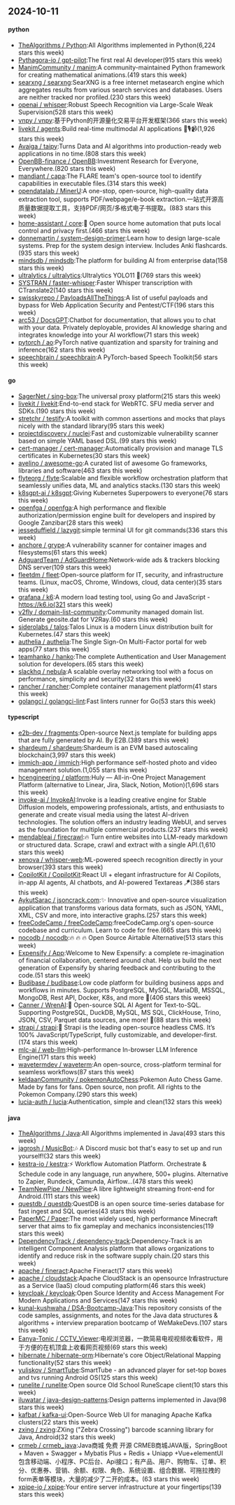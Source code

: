 ## 2024-10-11

#### python
* [TheAlgorithms / Python](https://github.com/TheAlgorithms/Python):All Algorithms implemented in Python(6,224 stars this week)
* [Pythagora-io / gpt-pilot](https://github.com/Pythagora-io/gpt-pilot):The first real AI developer(915 stars this week)
* [ManimCommunity / manim](https://github.com/ManimCommunity/manim):A community-maintained Python framework for creating mathematical animations.(419 stars this week)
* [searxng / searxng](https://github.com/searxng/searxng):SearXNG is a free internet metasearch engine which aggregates results from various search services and databases. Users are neither tracked nor profiled.(230 stars this week)
* [openai / whisper](https://github.com/openai/whisper):Robust Speech Recognition via Large-Scale Weak Supervision(528 stars this week)
* [vnpy / vnpy](https://github.com/vnpy/vnpy):基于Python的开源量化交易平台开发框架(366 stars this week)
* [livekit / agents](https://github.com/livekit/agents):Build real-time multimodal AI applications 🤖🎙️📹(1,926 stars this week)
* [Avaiga / taipy](https://github.com/Avaiga/taipy):Turns Data and AI algorithms into production-ready web applications in no time.(808 stars this week)
* [OpenBB-finance / OpenBB](https://github.com/OpenBB-finance/OpenBB):Investment Research for Everyone, Everywhere.(820 stars this week)
* [mandiant / capa](https://github.com/mandiant/capa):The FLARE team's open-source tool to identify capabilities in executable files.(314 stars this week)
* [opendatalab / MinerU](https://github.com/opendatalab/MinerU):A one-stop, open-source, high-quality data extraction tool, supports PDF/webpage/e-book extraction.一站式开源高质量数据提取工具，支持PDF/网页/多格式电子书提取。(883 stars this week)
* [home-assistant / core](https://github.com/home-assistant/core):🏡 Open source home automation that puts local control and privacy first.(466 stars this week)
* [donnemartin / system-design-primer](https://github.com/donnemartin/system-design-primer):Learn how to design large-scale systems. Prep for the system design interview. Includes Anki flashcards.(935 stars this week)
* [mindsdb / mindsdb](https://github.com/mindsdb/mindsdb):The platform for building AI from enterprise data(158 stars this week)
* [ultralytics / ultralytics](https://github.com/ultralytics/ultralytics):Ultralytics YOLO11 🚀(769 stars this week)
* [SYSTRAN / faster-whisper](https://github.com/SYSTRAN/faster-whisper):Faster Whisper transcription with CTranslate2(140 stars this week)
* [swisskyrepo / PayloadsAllTheThings](https://github.com/swisskyrepo/PayloadsAllTheThings):A list of useful payloads and bypass for Web Application Security and Pentest/CTF(196 stars this week)
* [arc53 / DocsGPT](https://github.com/arc53/DocsGPT):Chatbot for documentation, that allows you to chat with your data. Privately deployable, provides AI knowledge sharing and integrates knowledge into your AI workflow(71 stars this week)
* [pytorch / ao](https://github.com/pytorch/ao):PyTorch native quantization and sparsity for training and inference(162 stars this week)
* [speechbrain / speechbrain](https://github.com/speechbrain/speechbrain):A PyTorch-based Speech Toolkit(56 stars this week)

#### go
* [SagerNet / sing-box](https://github.com/SagerNet/sing-box):The universal proxy platform(215 stars this week)
* [livekit / livekit](https://github.com/livekit/livekit):End-to-end stack for WebRTC. SFU media server and SDKs.(190 stars this week)
* [stretchr / testify](https://github.com/stretchr/testify):A toolkit with common assertions and mocks that plays nicely with the standard library(95 stars this week)
* [projectdiscovery / nuclei](https://github.com/projectdiscovery/nuclei):Fast and customizable vulnerability scanner based on simple YAML based DSL.(99 stars this week)
* [cert-manager / cert-manager](https://github.com/cert-manager/cert-manager):Automatically provision and manage TLS certificates in Kubernetes(30 stars this week)
* [avelino / awesome-go](https://github.com/avelino/awesome-go):A curated list of awesome Go frameworks, libraries and software(463 stars this week)
* [flyteorg / flyte](https://github.com/flyteorg/flyte):Scalable and flexible workflow orchestration platform that seamlessly unifies data, ML and analytics stacks.(130 stars this week)
* [k8sgpt-ai / k8sgpt](https://github.com/k8sgpt-ai/k8sgpt):Giving Kubernetes Superpowers to everyone(76 stars this week)
* [openfga / openfga](https://github.com/openfga/openfga):A high performance and flexible authorization/permission engine built for developers and inspired by Google Zanzibar(28 stars this week)
* [jesseduffield / lazygit](https://github.com/jesseduffield/lazygit):simple terminal UI for git commands(336 stars this week)
* [anchore / grype](https://github.com/anchore/grype):A vulnerability scanner for container images and filesystems(61 stars this week)
* [AdguardTeam / AdGuardHome](https://github.com/AdguardTeam/AdGuardHome):Network-wide ads & trackers blocking DNS server(109 stars this week)
* [fleetdm / fleet](https://github.com/fleetdm/fleet):Open-source platform for IT, security, and infrastructure teams. (Linux, macOS, Chrome, Windows, cloud, data center)(35 stars this week)
* [grafana / k6](https://github.com/grafana/k6):A modern load testing tool, using Go and JavaScript - https://k6.io(321 stars this week)
* [v2fly / domain-list-community](https://github.com/v2fly/domain-list-community):Community managed domain list. Generate geosite.dat for V2Ray.(60 stars this week)
* [siderolabs / talos](https://github.com/siderolabs/talos):Talos Linux is a modern Linux distribution built for Kubernetes.(47 stars this week)
* [authelia / authelia](https://github.com/authelia/authelia):The Single Sign-On Multi-Factor portal for web apps(77 stars this week)
* [teamhanko / hanko](https://github.com/teamhanko/hanko):The complete Authentication and User Management solution for developers.(65 stars this week)
* [slackhq / nebula](https://github.com/slackhq/nebula):A scalable overlay networking tool with a focus on performance, simplicity and security(32 stars this week)
* [rancher / rancher](https://github.com/rancher/rancher):Complete container management platform(41 stars this week)
* [golangci / golangci-lint](https://github.com/golangci/golangci-lint):Fast linters runner for Go(53 stars this week)

#### typescript
* [e2b-dev / fragments](https://github.com/e2b-dev/fragments):Open-source Next.js template for building apps that are fully generated by AI. By E2B.(389 stars this week)
* [shardeum / shardeum](https://github.com/shardeum/shardeum):Shardeum is an EVM based autoscaling blockchain(3,997 stars this week)
* [immich-app / immich](https://github.com/immich-app/immich):High performance self-hosted photo and video management solution.(1,055 stars this week)
* [hcengineering / platform](https://github.com/hcengineering/platform):Huly — All-in-One Project Management Platform (alternative to Linear, Jira, Slack, Notion, Motion)(1,696 stars this week)
* [invoke-ai / InvokeAI](https://github.com/invoke-ai/InvokeAI):Invoke is a leading creative engine for Stable Diffusion models, empowering professionals, artists, and enthusiasts to generate and create visual media using the latest AI-driven technologies. The solution offers an industry leading WebUI, and serves as the foundation for multiple commercial products.(237 stars this week)
* [mendableai / firecrawl](https://github.com/mendableai/firecrawl):🔥 Turn entire websites into LLM-ready markdown or structured data. Scrape, crawl and extract with a single API.(1,610 stars this week)
* [xenova / whisper-web](https://github.com/xenova/whisper-web):ML-powered speech recognition directly in your browser(393 stars this week)
* [CopilotKit / CopilotKit](https://github.com/CopilotKit/CopilotKit):React UI + elegant infrastructure for AI Copilots, in-app AI agents, AI chatbots, and AI-powered Textareas 🪁(386 stars this week)
* [AykutSarac / jsoncrack.com](https://github.com/AykutSarac/jsoncrack.com):✨ Innovative and open-source visualization application that transforms various data formats, such as JSON, YAML, XML, CSV and more, into interactive graphs.(257 stars this week)
* [freeCodeCamp / freeCodeCamp](https://github.com/freeCodeCamp/freeCodeCamp):freeCodeCamp.org's open-source codebase and curriculum. Learn to code for free.(665 stars this week)
* [nocodb / nocodb](https://github.com/nocodb/nocodb):🔥 🔥 🔥 Open Source Airtable Alternative(513 stars this week)
* [Expensify / App](https://github.com/Expensify/App):Welcome to New Expensify: a complete re-imagination of financial collaboration, centered around chat. Help us build the next generation of Expensify by sharing feedback and contributing to the code.(51 stars this week)
* [Budibase / budibase](https://github.com/Budibase/budibase):Low code platform for building business apps and workflows in minutes. Supports PostgreSQL, MySQL, MariaDB, MSSQL, MongoDB, Rest API, Docker, K8s, and more 🚀(406 stars this week)
* [Canner / WrenAI](https://github.com/Canner/WrenAI):🚀 Open-source SQL AI Agent for Text-to-SQL. Supporting PostgreSQL, DuckDB, MySQL, MS SQL, ClickHouse, Trino, JSON, CSV, Parquet data sources, ane more! 🚀(88 stars this week)
* [strapi / strapi](https://github.com/strapi/strapi):🚀 Strapi is the leading open-source headless CMS. It’s 100% JavaScript/TypeScript, fully customizable, and developer-first.(174 stars this week)
* [mlc-ai / web-llm](https://github.com/mlc-ai/web-llm):High-performance In-browser LLM Inference Engine(171 stars this week)
* [wavetermdev / waveterm](https://github.com/wavetermdev/waveterm):An open-source, cross-platform terminal for seamless workflows(87 stars this week)
* [keldaanCommunity / pokemonAutoChess](https://github.com/keldaanCommunity/pokemonAutoChess):Pokemon Auto Chess Game. Made by fans for fans. Open source, non profit. All rights to the Pokemon Company.(290 stars this week)
* [lucia-auth / lucia](https://github.com/lucia-auth/lucia):Authentication, simple and clean(132 stars this week)

#### java
* [TheAlgorithms / Java](https://github.com/TheAlgorithms/Java):All Algorithms implemented in Java(493 stars this week)
* [jagrosh / MusicBot](https://github.com/jagrosh/MusicBot):🎶 A Discord music bot that's easy to set up and run yourself!(32 stars this week)
* [kestra-io / kestra](https://github.com/kestra-io/kestra):⚡ Workflow Automation Platform. Orchestrate & Schedule code in any language, run anywhere, 500+ plugins. Alternative to Zapier, Rundeck, Camunda, Airflow...(478 stars this week)
* [TeamNewPipe / NewPipe](https://github.com/TeamNewPipe/NewPipe):A libre lightweight streaming front-end for Android.(111 stars this week)
* [questdb / questdb](https://github.com/questdb/questdb):QuestDB is an open source time-series database for fast ingest and SQL queries(43 stars this week)
* [PaperMC / Paper](https://github.com/PaperMC/Paper):The most widely used, high performance Minecraft server that aims to fix gameplay and mechanics inconsistencies(119 stars this week)
* [DependencyTrack / dependency-track](https://github.com/DependencyTrack/dependency-track):Dependency-Track is an intelligent Component Analysis platform that allows organizations to identify and reduce risk in the software supply chain.(20 stars this week)
* [apache / fineract](https://github.com/apache/fineract):Apache Fineract(17 stars this week)
* [apache / cloudstack](https://github.com/apache/cloudstack):Apache CloudStack is an opensource Infrastructure as a Service (IaaS) cloud computing platform(46 stars this week)
* [keycloak / keycloak](https://github.com/keycloak/keycloak):Open Source Identity and Access Management For Modern Applications and Services(147 stars this week)
* [kunal-kushwaha / DSA-Bootcamp-Java](https://github.com/kunal-kushwaha/DSA-Bootcamp-Java):This repository consists of the code samples, assignments, and notes for the Java data structures & algorithms + interview preparation bootcamp of WeMakeDevs.(107 stars this week)
* [Eanya-Tonic / CCTV_Viewer](https://github.com/Eanya-Tonic/CCTV_Viewer):电视浏览器，一款简易电视视频收看软件，用于方便的在机顶盒上收看网页视频(69 stars this week)
* [hibernate / hibernate-orm](https://github.com/hibernate/hibernate-orm):Hibernate's core Object/Relational Mapping functionality(52 stars this week)
* [yuliskov / SmartTube](https://github.com/yuliskov/SmartTube):SmartTube - an advanced player for set-top boxes and tvs running Android OS(125 stars this week)
* [runelite / runelite](https://github.com/runelite/runelite):Open source Old School RuneScape client(10 stars this week)
* [iluwatar / java-design-patterns](https://github.com/iluwatar/java-design-patterns):Design patterns implemented in Java(98 stars this week)
* [kafbat / kafka-ui](https://github.com/kafbat/kafka-ui):Open-Source Web UI for managing Apache Kafka clusters(22 stars this week)
* [zxing / zxing](https://github.com/zxing/zxing):ZXing ("Zebra Crossing") barcode scanning library for Java, Android(32 stars this week)
* [crmeb / crmeb_java](https://github.com/crmeb/crmeb_java):Java商城 免费 开源 CRMEB商城JAVA版，SpringBoot + Maven + Swagger + Mybatis Plus + Redis + Uniapp +Vue+elementUI 包含移动端、小程序、PC后台、Api接口；有产品、用户、购物车、订单、积分、优惠券、营销、余额、权限、角色、系统设置、组合数据、可拖拉拽的form表单等模块，大量的减少了二开的成本。(63 stars this week)
* [xpipe-io / xpipe](https://github.com/xpipe-io/xpipe):Your entire server infrastructure at your fingertips(139 stars this week)
